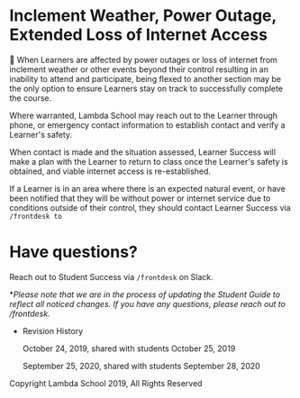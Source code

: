# Inclement Weather, Power Outage, Extended Loss of Internet Access

<aside>
📌 When Learners are affected by power outages or loss of internet from inclement weather or other events beyond their control resulting in an inability to attend and participate, being flexed to another section may be the only option to ensure Learners stay on track to successfully complete the course.

</aside>

Where warranted, Lambda School may reach out to the Learner through phone, or emergency contact information to establish contact and verify a Learner's safety.

When contact is made and the situation assessed, Learner Success will make a plan with the Learner to return to class once the Learner's safety is obtained, and viable internet access is re-established.

If a Learner is in an area where there is an expected natural event, or have been notified that they will be without power or internet service due to conditions outside of their control, they should contact Learner Success via `/frontdesk to`

# Have questions?

Reach out to Student Success via `/frontdesk` on Slack.

**Please note that we are in the process of updating the Student Guide to reflect all noticed changes. If you have any questions, please reach out to /frontdesk.*

- Revision History
    
    October 24, 2019, shared with students October 25, 2019
    
    September 25, 2020, shared with students September 28, 2020
    

Copyright Lambda School 2019, All Rights Reserved
